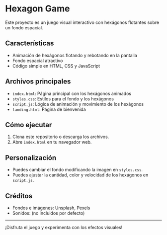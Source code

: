 # Hexagon Game

Este proyecto es un juego visual interactivo con hexágonos flotantes sobre un fondo espacial.

## Características
- Animación de hexágonos flotando y rebotando en la pantalla
- Fondo espacial atractivo
- Código simple en HTML, CSS y JavaScript

## Archivos principales
- `index.html`: Página principal con los hexágonos animados
- `styles.css`: Estilos para el fondo y los hexágonos
- `script.js`: Lógica de animación y movimiento de los hexágonos
- `landing.html`: Página de bienvenida

## Cómo ejecutar
1. Clona este repositorio o descarga los archivos.
2. Abre `index.html` en tu navegador web.

## Personalización
- Puedes cambiar el fondo modificando la imagen en `styles.css`.
- Puedes ajustar la cantidad, color y velocidad de los hexágonos en `script.js`.

## Créditos
- Fondos e imágenes: Unsplash, Pexels
- Sonidos: (no incluidos por defecto)

---
¡Disfruta el juego y experimenta con los efectos visuales!

